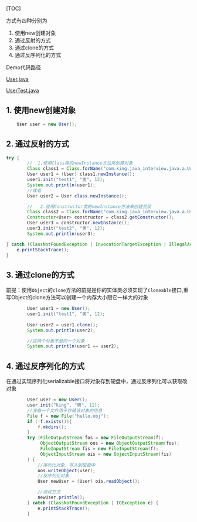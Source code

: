[TOC]

方式有四种分别为

1. 使用new创建对象
2. 通过反射的方式
3. 通过clone的方式
4. 通过反序列化的方式

Demo代码路径

[User.java](/src/main/java/com/king/java_interview/java/a/User.java)

[UserTest.java](/src/test/java/com/king/java_interview/java/a/UserTest.java)
## 1. 使用new创建对象
```java
    User user = new User();
```
## 2. 通过反射的方式
```java
try {
        //  1.使用Class类的newInstance方法来创建对象
        Class class1 = Class.forName("com.king.java_interview.java.a.User");
        User user1 = (User) class1.newInstance();
        user1.init("test1", "男", 12);
        System.out.println(user1);
        //或者
        User user2 = User.class.newInstance();

        //   2.使用Constructor类的newInstance方法来创建兑现
        Class class2 = Class.forName("com.king.java_interview.java.a.User");
        Constructor<User> constructor = class2.getConstructor();
        User user3 = constructor.newInstance();
        user3.init("test2", "男", 12);
        System.out.println(user3);

} catch (ClassNotFoundException | InvocationTargetException | IllegalAccessException | InstantiationException | NoSuchMethodException e) {
    e.printStackTrace();
}
```
## 3. 通过clone的方式
前提：使用`Object`的`clone`方法的前提是你的实体类必须实现了`Cloneable`接口,重写Object的clone方法可以创建一个内存大小跟它一样大的对象

```java
        User user1 = new User();
        user1.init("test1", "男", 12);
        
        User user2 = user1.clone();
        System.out.println(user2);

        //这两个对象不是同一个对象
        System.out.println(user1 == user2);
```
## 4. 通过反序列化的方式
在通过实现序列化serializable接口将对象存到硬盘中，通过反序列化可以获取改对象


```java
        User user = new User();
        user.init("king", "男", 12);
        //准备一个文件用于存储该对象的信息
        File f = new File("hello.obj");
        if (!f.exists()){
            f.mkdirs();
        }
        try (FileOutputStream fos = new FileOutputStream(f);
             ObjectOutputStream oos = new ObjectOutputStream(fos);
             FileInputStream fis = new FileInputStream(f);
             ObjectInputStream ois = new ObjectInputStream(fis)
        ) {
            //序列化对象，写入到磁盘中
            oos.writeObject(user);
            //反序列化对象
            User newUser = (User) ois.readObject();

            //测试方法
            newUser.println();
        } catch (ClassNotFoundException | IOException e) {
            e.printStackTrace();
        }
```

